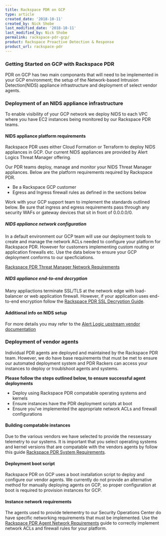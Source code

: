 ```yaml
---
title: Rackspace PDR on GCP
type: article
created_date: '2018-10-11'
created_by: Nick Shobe
last_modified_date: '2018-10-11'
last_modified_by: Nick Shobe
permalink: rackspace-pdr-gcp/
product: Rackspace Proactive Detection & Response
product_url: rackspace-pdr
---
```


### Getting Started on GCP with Rackspace PDR

PDR on GCP has two main componants that will need to be implemented in your GCP environment; the setup of the Network-based Intrusion Detection(NIDS) appliance infrastructure and deployment of select vendor agents.

### Deployment of an NIDS appliance infrastructure

To enable visibility of your GCP network we deploy NIDS to each VPC where you have EC2 instances being monitored by our Rackspace PDR teams.

#### NIDS appliance platform requirements
Rackspace PDR uses either Cloud Formation or Terraform to deploy NIDS appliances in GCP. Our current NIDS appliances are provided by Alert Logics Threat Manager offering.

Our PDR teams deploy, manage and monitor your NIDS Threat Manager appliances. Below are the platform requirements required by Rackspace PDR.

- Be a Rackspace GCP customer
- Egress and Ingress firewall rules as defined in the sections below

Work with your GCP support team to implement the standards outlined below. Be sure that ingress and egress requirements pass through any security WAFs or gateway devices that sit in front of 0.0.0.0/0.

##### NIDS appliance network configuration
In a default environment our GCP team will use our deployment tools to create and manage the network ACLs needed to configure your platform for Rackspace PDR. However for customers implementing custom routing or application firewalls etc. Use the data below to ensure your GCP deployment conforms to our specficiations.

[Rackspace PDR Threat Manager Network Requirements](/how-to/rackspace-pdr-nids-networking/)

##### NIDS appliance end-to-end decryption
Many appliactions terminate SSL/TLS at the network edge with load-balancer or web application firewall. However, if your application uses end-to-end encryption follow the [Rackspace PDR SSL Decryption Guide](/how-to/rackspace-pdr-ssl-decryption/).

#### Additional info on NIDS setup
For more details you may refer to the [Alert Logic upstream vendor documentation](https://docs.alertlogic.com/install/cloud/amazon-web-services-threat-manager-direct-windows.htm)

### Deployment of vendor agents

Individual PDR agents are deployed and maintained by the Rackspace PDR team. However, we do have base requirements that must be met to ensure our automated deployment system and PDR Rackers can access your instances to deploy or troublshoot agents and systems.

**Please follow the steps outlined below, to ensure successful agent deployments**
- Deploy using Rackspace PDR compatable operating systems and kernels
- Ensure instances have the PDR deployment scripts at boot
- Ensure you've implemented the appropriate network ACLs and firewall configurations

#### Building compatable instances
Due to the various vendors we have selected to provide the nessessary telemetry to our systems. It is important that you select operating systems and kernel versions that are compatable with the vendors agents by follow this guide [Rackspace PDR System Requirements](/how-to/rackspace-pdr-agent-compatablity/).

#### Deployment boot script
Rackspace PDR on GCP uses a boot installation script to deploy and configure our vendor agents. We currently do not provide an alternative method for manually deploying agents on GCP, so proper configuration at boot is required to provision instances for GCP.

#### Instance network requirements
The agents used to provide telementry to our Security Operations Center do have specific networking requirements that must be implemented. Use the [Rackspace PDR Agent Network Requirements](/how-to/rackspace-pdr-agent-networking/) guide to correctly implement network ACLs and firewall rules for your platform.

